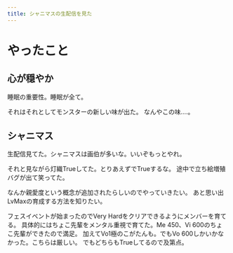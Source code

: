 ```yaml
---
title: シャニマスの生配信を見た
---
```


# やったこと

## 心が穏やか

睡眠の重要性。睡眠が全て。

それはそれとしてモンスターの新しい味が出た。
なんやこの味‥‥。

## シャニマス

生配信見てた。シャニマスは画伯が多いな。いいぞもっとやれ。

それと見ながら灯織Trueしてた。とりあえずでTrueするな。
途中で立ち絵増殖バグが出て笑ってた。

なんか親愛度という概念が追加されたらしいのでやっていきたい。
あと思い出LvMaxの育成する方法を知りたい。

フェスイベントが始まったのでVery Hardをクリアできるようにメンバーを育てる。
具体的にはちょこ先輩をメンタル重視で育てた。Me 450、Vi 600のちょこ先輩ができたので満足。
加えてVo1極のこがたんも。でもVo 600しかいかなかった。こちらは厳しい。
でもどちらもTrueしてるので及第点。
